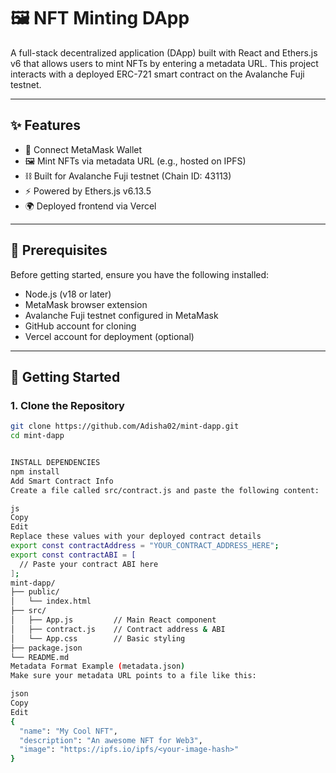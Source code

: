 # 🖼️ NFT Minting DApp

A full-stack decentralized application (DApp) built with React and Ethers.js v6 that allows users to mint NFTs by entering a metadata URL. This project interacts with a deployed ERC-721 smart contract on the Avalanche Fuji testnet.

---

## ✨ Features

- 🔗 Connect MetaMask Wallet
- 🖼️ Mint NFTs via metadata URL (e.g., hosted on IPFS)
- ⛓️ Built for Avalanche Fuji testnet (Chain ID: 43113)
- ⚡ Powered by Ethers.js v6.13.5
- 🌍 Deployed frontend via Vercel

---

## 🧠 Prerequisites

Before getting started, ensure you have the following installed:

- Node.js (v18 or later)
- MetaMask browser extension
- Avalanche Fuji testnet configured in MetaMask
- GitHub account for cloning
- Vercel account for deployment (optional)

---

## 🚀 Getting Started

### 1. Clone the Repository

```bash
git clone https://github.com/Adisha02/mint-dapp.git
cd mint-dapp


INSTALL DEPENDENCIES
npm install
Add Smart Contract Info
Create a file called src/contract.js and paste the following content:

js
Copy
Edit
Replace these values with your deployed contract details
export const contractAddress = "YOUR_CONTRACT_ADDRESS_HERE";
export const contractABI = [
  // Paste your contract ABI here
];
mint-dapp/
├── public/
│   └── index.html
├── src/
│   ├── App.js         // Main React component
│   ├── contract.js    // Contract address & ABI
│   └── App.css        // Basic styling
├── package.json
└── README.md
Metadata Format Example (metadata.json)
Make sure your metadata URL points to a file like this:

json
Copy
Edit
{
  "name": "My Cool NFT",
  "description": "An awesome NFT for Web3",
  "image": "https://ipfs.io/ipfs/<your-image-hash>"
}
